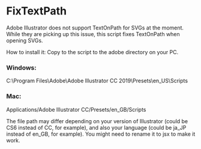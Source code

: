 # FixTextPath
Adobe Illustrator does not support TextOnPath for SVGs at the moment. While they are picking up this issue, this script fixes TextOnPath when opening SVGs.

How to install it:
Copy to the script to the adobe directory on your PC.

### Windows:
C:\Program Files\Adobe\Adobe Illustrator CC 2019\Presets\en_US\Scripts

### Mac:
Applications/Adobe Illustrator CC/Presets/en_GB/Scripts

The file path may differ depending on your version of Illustrator (could be CS6 instead of CC, for example), and also your language (could be ja_JP instead of en_GB, for example). You might need to rename it to jsx to make it work.
